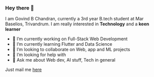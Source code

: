 ### Hey there 👋

I am Govind B Chandran, currently a 3rd year B.tech student at Mar Baselios, Trivandrum.
I am really interested in **Technology** and a **keen learner**

- 🔭 I’m currently working on Full-Stack Web Development
- 🌱 I’m currently learning Flutter and Data Science
- 👯 I’m looking to collaborate on Web, app and ML projects
- 🤔 I’m looking for help with 
- 💬 Ask me about Web dev, AI stuff, Tech in general

Just mail me <a href="mailto:govindchandran150@gmail.com"> here <a> 


